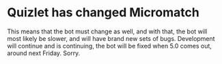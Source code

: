 # Quizlet has changed Micromatch
This means that the bot must change as well, and with that, the bot will most likely be slower, and will have brand new sets of bugs. Development will continue and is continuing, the bot will be fixed when 5.0 comes out, around next Friday. Sorry.
